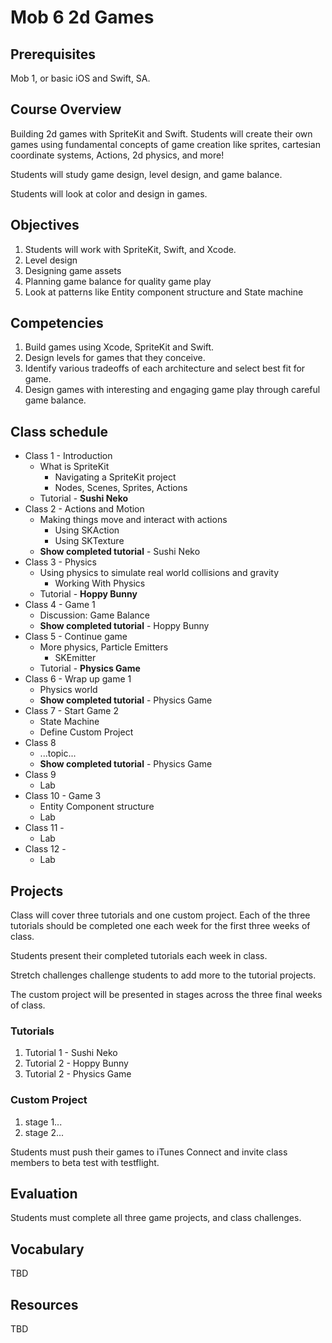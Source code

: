 # Mob 6 2d Games

## Prerequisites

Mob 1, or basic iOS and Swift, SA.

## Course Overview

Building 2d games with SpriteKit and Swift. Students will create their own games
using fundamental concepts of game creation like sprites, cartesian coordinate
systems, Actions, 2d physics, and more!

Students will study game design, level design, and game balance.

Students will look at color and design in games.

## Objectives

1. Students will work with SpriteKit, Swift, and Xcode.
1. Level design
1. Designing game assets
1. Planning game balance for quality game play
1. Look at patterns like Entity component structure and State machine

## Competencies

1. Build games using Xcode, SpriteKit and Swift.
1. Design levels for games that they conceive.
1. Identify various tradeoffs of each architecture and select best fit for game.
1. Design games with interesting and engaging game play through careful game balance.

## Class schedule

- Class 1 - Introduction
  - What is SpriteKit
    - Navigating a SpriteKit project
    - Nodes, Scenes, Sprites, Actions
  - Tutorial - **Sushi Neko**
- Class 2 - Actions and Motion
  - Making things move and interact with actions
    - Using SKAction
    - Using SKTexture
  - **Show completed tutorial** - Sushi Neko
- Class 3 - Physics
  - Using physics to simulate real world collisions and gravity
    - Working With Physics
  - Tutorial - **Hoppy Bunny**
- Class 4 - Game 1
  - Discussion: Game Balance
  - **Show completed tutorial** - Hoppy Bunny
- Class 5 - Continue game
  - More physics, Particle Emitters
    - SKEmitter
  - Tutorial - **Physics Game**
- Class 6 - Wrap up game 1
  - Physics world
  - **Show completed tutorial** - Physics Game
- Class 7 - Start Game 2
  - State Machine
  - Define Custom Project
- Class 8
  - ...topic...
  - **Show completed tutorial** - Physics Game
- Class 9
  - Lab
- Class 10 - Game 3
  - Entity Component structure
  - Lab
- Class 11 -
  - Lab
- Class 12 -
  - Lab

## Projects

Class will cover three tutorials and one custom project. Each of the
three tutorials should be completed one each week for the first three
weeks of class.

Students present their completed tutorials each week in class.

Stretch challenges challenge students to add more to the tutorial projects. 

The custom project will be presented in stages across the three final weeks
of class.

### Tutorials

1. Tutorial 1 - Sushi Neko
1. Tutorial 2 - Hoppy Bunny
1. Tutorial 2 - Physics Game

### Custom Project

1. stage 1...
1. stage 2...

Students must push their games to iTunes Connect and invite class members 
to beta test with testflight. 

## Evaluation

Students must complete all three game projects, and class challenges.

## Vocabulary

TBD

## Resources

TBD
